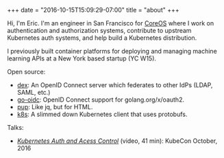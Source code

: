 +++
date = "2016-10-15T15:09:29-07:00"
title = "about"
+++

Hi, I'm Eric. I'm an engineer in San Francisco for [CoreOS][coreos] where I work on authentication and authorization systems, contribute to upstream Kubernetes auth systems, and help build a Kubernetes distribution.

I previously built container platforms for deploying and managing machine learning APIs at a New York based startup (YC W15).

Open source:

- [dex][dex]: An OpenID Connect server which federates to other IdPs (LDAP, SAML, etc.)
- [go-oidc][go-oidc]: OpenID Connect support for golang.org/x/oauth2.
- [pup][pup]: Like jq, but for HTML.
- [k8s][k8s-client]: A slimmed down Kubernetes client that uses protobufs.

Talks:

- [_Kubernetes Auth and Acess Control_][k8s-auth] (video, 41 min): KubeCon October, 2016 

[coreos]: https://coreos.com
[k8s]: http://kubernetes.io
[dex]: https://github.com/coreos/dex
[k8s-client]: https://github.com/ericchiang/k8s
[go-oidc]: https://github.com/coreos/go-oidc
[pup]: https://github.com/ericchiang/pup
[k8s-auth]: https://www.youtube.com/watch?v=WvnXemaYQ50
